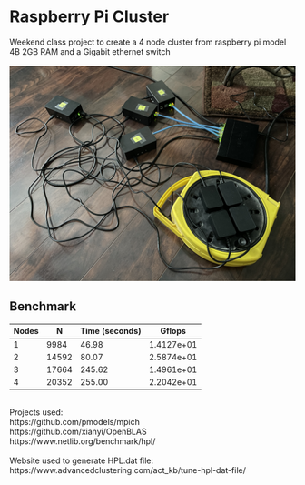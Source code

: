 # Raspberry Pi Cluster
Weekend class project to create a 4 node cluster from raspberry pi model 4B 2GB RAM and a Gigabit ethernet switch<br>
<br>
![Cable](AtrociousCableManagement.JPG)
<br>
## Benchmark<br>
| Nodes | N | Time (seconds) | Gflops |
| - | - | - | - |
| 1 | 9984  | 46.98 | 1.4127e+01 |
| 2 | 14592 | 80.07 | 2.5874e+01 |
| 3 | 17664 | 245.62 | 1.4961e+01 |
| 4 | 20352 | 255.00 | 2.2042e+01 |
<br>
Projects used:<br>
https://github.com/pmodels/mpich<br>
https://github.com/xianyi/OpenBLAS<br>
https://www.netlib.org/benchmark/hpl/<br>
<br>
Website used to generate HPL.dat file:<br>
https://www.advancedclustering.com/act_kb/tune-hpl-dat-file/
